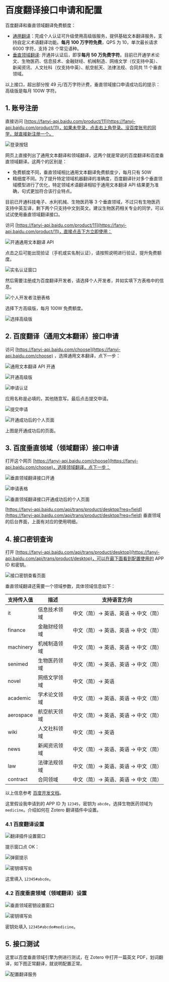 # 百度翻译接口申请和配置

百度翻译和垂直领域翻译免费额度：

- [通用翻译](https://fanyi-api.baidu.com/product/111)：完成个人认证可升级使用高级版服务，提供基础文本翻译服务，支持自定义术语翻译功能。**每月 100 万字符免费**，QPS 为 10，单次最长请求 6000 字符，支持 28 个常见语种。
- [垂直领域翻译](https://fanyi-api.baidu.com/product/12): 开通并认证后，即享**每月 50 万免费字符**。目前已开通学术论文、生物医药、信息技术、金融财经、机械制造、网络文学（仅支持中英）、新闻资讯、人文社科（仅支持中英）、航空航天、法律法规、合同共 11 个垂直领域。

以上接口，超出部分按 49 元/百万字符计费，垂直领域接口申请成功后的提示：高级版是每月 100W 字符。

## 1. 账号注册

直接访问 [https://fanyi-api.baidu.com/product/11](https://fanyi-api.baidu.com/product/11)，如果未登录，点击右上角登录。没百度账号的同学，就直接新注册一个。

![登录按钮](../../../assets/images/zotero-plugin-translate/baidu-3.png)

网页上直接列出了通用文本翻译和领域翻译，这两个就是常说的百度翻译和百度垂直领域翻译。这两个的区别是：

- 免费额度不同，垂直领域相比通用文本翻译免费额度少，每月只有 50W
- 精细度不同。为了提升特定领域机器翻译的准确度，百度翻译针对多个垂直领域模型进行了优化，特定领域术语翻译相较于通用文本翻译 API 结果更为准确，句式更加符合该行业特点。

目前已开通科技电子、水利机械、生物医药等 3 个垂直领域，不过只有生物医药支持中英互译，剩下两个只支持中文到英文。建议生物医药相关专业的同学，可以试试使用垂直领域翻译接口。

访问 [https://fanyi-api.baidu.com/product/11](https://fanyi-api.baidu.com/product/11)，直接点击下方立即使用：

![开通通用文本翻译 API](../../../assets/images/zotero-plugin-translate/baidu-4.png)

点击之后可能出现验证（手机或实名制认证），请按照说明进行验证，提升免费额度。

![实名认证窗口](../../../assets/images/zotero-plugin-translate/baidu-5.png)

然后需要注册成为百度翻译开发者，请选择个人开发者，并如实填下方表格中的信息。

![个人开发者注册表格](../../../assets/images/zotero-plugin-translate/baidu-6.png)

选择下方高级版，每月 100W 免费额度。

![选择高级版](../../../assets/images/zotero-plugin-translate/baidu-7.png)

## 2. 百度翻译（通用文本翻译）接口申请

访问 [https://fanyi-api.baidu.com/choose](https://fanyi-api.baidu.com/choose) ，选择通用文本翻译，点下一步：

![通用文本翻译 API 开通](../../../assets/images/zotero-plugin-translate/baidu-8.png)

![开通高级版](../../../assets/images/zotero-plugin-translate/baidu-9.png)

![申请认证](../../../assets/images/zotero-plugin-translate/baidu-10.png)

应用名称是必填的，其他随意写。最后点击提交申请。

![提交申请](../../../assets/images/zotero-plugin-translate/baidu-11.png)

![开通成功后的个人页面](../../../assets/images/zotero-plugin-translate/baidu-12.png)

上图是开通成功后的页面。

## 3. 百度垂直领域（领域翻译）接口申请

打开这个网页 [https://fanyi-api.baidu.com/choose](https://fanyi-api.baidu.com/choose)，选择领域翻译，点下一步：

![垂直领域翻译接口开通](../../../assets/images/zotero-plugin-translate/baidu-13.png)

![申请表格](../../../assets/images/zotero-plugin-translate/baidu-14.png)

![垂直领域翻译接口开通成功后的个人页面](../../../assets/images/zotero-plugin-translate/baidu-15.png)

[https://fanyi-api.baidu.com/api/trans/product/desktop?req=field](https://fanyi-api.baidu.com/api/trans/product/desktop?req=field) 垂直领域的后台界面，上面有对应的使用明细。

## 4. 接口密钥查询

打开 [https://fanyi-api.baidu.com/api/trans/product/desktop](https://fanyi-api.baidu.com/api/trans/product/desktop)，可以在最下面看到配置使用的 APP ID 和密钥。

![接口密钥查看页面](../../../assets/images/zotero-plugin-translate/baidu-16.png)

垂直领域翻译还需要一个领域参数，具体领域信息如下：

| 支持传入值 | 描述         | 支持语言方向                          |
| ---------- | ------------ | ------------------------------------- |
| it         | 信息技术领域 | 中文（简）-> 英语、英语 -> 中文（简） |
| finance    | 金融财经领域 | 中文（简）-> 英语、英语 -> 中文（简） |
| machinery  | 机械制造领域 | 中文（简）-> 英语、英语 -> 中文（简） |
| senimed    | 生物医药领域 | 中文（简）-> 英语、英语 -> 中文（简） |
| novel      | 网络文学领域 | 中文（简）-> 英语                     |
| academic   | 学术论文领域 | 中文（简）-> 英语、英语 -> 中文（简） |
| aerospace  | 航空航天领域 | 中文（简）-> 英语、英语 -> 中文（简） |
| wiki       | 人文社科领域 | 中文（简）-> 英语                     |
| news       | 新闻资讯领域 | 中文（简）-> 英语、英语 -> 中文（简） |
| law        | 法律法规领域 | 中文（简）-> 英语、英语 -> 中文（简） |
| contract   | 合同领域     | 中文（简）-> 英语、英语 -> 中文（简） |

以上信息参考 [百度开发文档](https://fanyi-api.baidu.com/product/123)。

这里假设我申请到的 APP ID 为 `12345`，密钥为 `abcde`，选择生物医药领域为 `medicine`。介绍如何在 Zotero 翻译插件中设置。

### 4.1 百度翻译设置

![翻译插件设置窗口](../../../assets/images/zotero-plugin-translate/baidu-18.png)

提示窗口点 OK：

![弹窗提示](../../../assets/images/zotero-plugin-translate/baidu-19.png)

![密钥填写处](../../../assets/images/zotero-plugin-translate/baidu-20.png)

这里填入 `12345#abcde`。

### 4.2 百度垂直领域（领域翻译）设置

![垂直领域密钥设置窗口](../../../assets/images/zotero-plugin-translate/baidu-21.png)

![密钥填写处](../../../assets/images/zotero-plugin-translate/baidu-22.png)

密钥处填入 `12345#abcde#medicine`。

## 5. 接口测试

这里以百度垂直领域引擎为例进行测试，在 Zotero 中打开一篇英文 PDF，划词翻译，如下图正常翻译，就说明配置正常。

![配置翻译服务](../../../assets/images/zotero-plugin-translate/baidu-23.png)
